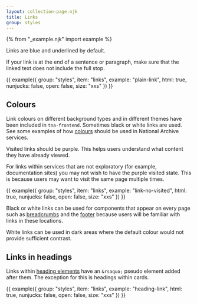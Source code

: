 ```yaml
---
layout: collection-page.njk
title: Links
group: styles
---
```


{% from "_example.njk" import example %}

Links are blue and underlined by default.

If your link is at the end of a sentence or paragraph, make sure that the linked text does not include the full stop.

{{ example({ group: "styles", item: "links", example: "plain-link", html: true, nunjucks: false, open: false, size: "xxs" }) }}

## Colours

Link colours on different background types and in different themes have been included in `tna-frontend`. Sometimes black or white links are used. See some examples of how [colours](/design-system/styles/colours/) should be used in National Archive services.

Visited links should be purple. This helps users understand what content they have already viewed.

For links within services that are not exploratory (for example, documentation sites) you may not wish to have the purple visited state. This is because users may want to visit the same page multiple times.

{{ example({ group: "styles", item: "links", example: "link-no-visited", html: true, nunjucks: false, open: false, size: "xxs" }) }}

Black or white links can be used for components that appear on every page such as [breadcrumbs](/design-system/components/breadcrumbs/) and the [footer](/design-system/components/footer/) because users will be familiar with links in these locations.

White links can be used in dark areas where the default colour would not provide sufficient contrast.

## Links in headings

Links within [heading elements](/design-system/styles/typography/#headings) have an `&rsaquo;` pseudo element added after them. The exception for this is headings within cards.

{{ example({ group: "styles", item: "links", example: "heading-link", html: true, nunjucks: false, open: false, size: "xxs" }) }}
